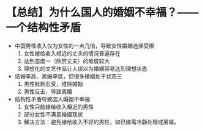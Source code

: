 # 【总结】为什么国人的婚姻不幸福？——一个结构性矛盾

-   中国男性收入仅为女性的一点几倍，导致女性婚姻选择受限
    1.  女性嫁给收入相近的丈夫的情况普遍存在
    2.  达到态度一（欣赏丈夫）的难度较大
    3.  理想化的文艺作品让人误以为婚姻容易达到理想状态
-   结婚率高、离婚率低，但很多婚姻处于状态三
    1.  男性默默忍受，维持婚姻
    2.  男性反击，导致离婚
-   结构性矛盾导致国人婚姻不幸福
    1.  女性只能嫁给收入相近的男性
    2.  部分女性不满意婚姻现状
    3.  解决方法：避免嫁给收入不好的男性，如已嫁需冷静处理或离婚。